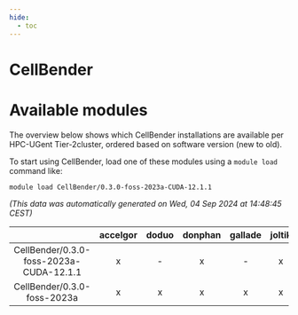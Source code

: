 ```yaml
---
hide:
  - toc
---
```


CellBender
==========

# Available modules


The overview below shows which CellBender installations are available per HPC-UGent Tier-2cluster, ordered based on software version (new to old).

To start using CellBender, load one of these modules using a `module load` command like:

```shell
module load CellBender/0.3.0-foss-2023a-CUDA-12.1.1
```

*(This data was automatically generated on Wed, 04 Sep 2024 at 14:48:45 CEST)*  

| |accelgor|doduo|donphan|gallade|joltik|shinx|skitty|
| :---: | :---: | :---: | :---: | :---: | :---: | :---: | :---: |
|CellBender/0.3.0-foss-2023a-CUDA-12.1.1|x|-|x|-|x|-|-|
|CellBender/0.3.0-foss-2023a|x|x|x|x|x|x|x|
